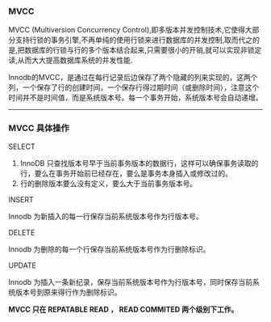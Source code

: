 ### MVCC

MVCC \(Multiversion Concurrency Control\),即多版本并发控制技术,它使得大部分支持行锁的事务引擎,不再单纯的使用行锁来进行数据库的并发控制,取而代之的是,把数据库的行锁与行的多个版本结合起来,只需要很小的开销,就可以实现非锁定读,从而大大提高数据库系统的并发性能.

Innodb的MVCC，是通过在每行记录后边保存了两个隐藏的列来实现的，这两个列，一个保存了行的创建时间，一个保存行得过期时间（或删除时间），注意这个时间并不是时间值，而是系统版本号。每一个事务开始，系统版本号会自动递增。

---

### MVCC 具体操作

SELECT

1. InnoDB 只查找版本号早于当前事务版本的数据行，这样可以确保事务读取的行，要么在事务开始前已经存在，要么是事务本身插入或修改过的。
2. 行的删除版本要么没有定义，要么大于当前事务版本号。

INSERT

Innodb 为新插入的每一行保存当前系统版本号作为行版本号。

DELETE

Innodb 为删除的每一个行保存当前系统版本号作为行删除标识。

UPDATE

Innodb 为插入一条新纪录，保存当前系统版本号作为行版本号，同时保存当前系统版本号到原来得行作为删除标识。



**MVCC 只在 REPATABLE READ ， READ COMMITED 两个级别下工作。**


